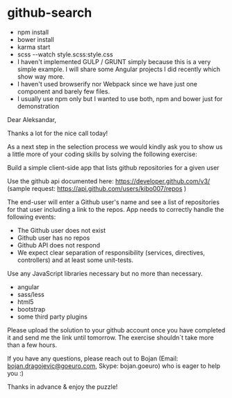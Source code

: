 # github-search

* npm install
* bower install
* karma start
* scss --watch style.scss:style.css
* I haven't implemented GULP / GRUNT simply because this is a very simple example. I will share some Angular projects I did recently which show way more.
* I haven't used browserify nor Webpack since we have just one component and barely few files.
* I usually use npm only but I wanted to use both, npm and bower just for demonstration

Dear Aleksandar,

Thanks a lot for the nice call today!

As a next step in the selection process we would kindly ask you to show us a little more of your coding skills by solving the following exercise:

Build a simple client-side app that lists github repositories for a given user

Use the github api documented here: https://developer.github.com/v3/ (sample request: https://api.github.com/users/kibo007/repos )

The end-user will enter a Github user's name and see a list of repositories for that user including a link to the repos. App needs to correctly handle the following events:

- The Github user does not exist
- Github user has no repos
- Github API does not respond
- We expect clear separation of responsibility (services, directives, controllers) and at least some unit-tests.

Use any JavaScript libraries necessary but no more than necessary.

- angular
- sass/less
- html5
- bootstrap
- some third party plugins

Please upload the solution to your github account once you have completed it and send me the link until tomorrow. The exercise shouldn´t take more than a few hours.

If you have any questions, please reach out to Bojan (Email: bojan.dragojevic@goeuro.com, Skype: bojan.goeuro) who is eager to help you :)

Thanks in advance & enjoy the puzzle!
